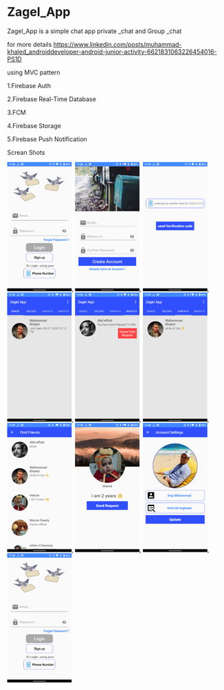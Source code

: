 # Zagel_App

Zagel_App is a simple chat app private _chat and Group _chat 

for more details
https://www.linkedin.com/posts/muhammad-khaled_androiddeveloper-android-junior-activity-6621831063226454016-PS1D 

using MVC pattern 

1.Firebase Auth

2.Firebase Real-Time Database 

3.FCM 

4.Firebase Storage 

5.Firebase Push Notification

Screan Shots

<img src="Screan%20shots/Screenshot_20200327-233829.png" width="150" hight="20">,
<img src="Screan%20shots/Screenshot_20200327-233852.png" width="150" hight="20">,
<img src="Screan%20shots/Screenshot_20200327-233902.png" width="150" hight="20">,
<img src="Screan%20shots/Screenshot_20200327-233913.png" width="150" hight="20">,
<img src="Screan%20shots/Screenshot_20200327-233919.png" width="150" hight="20">,
<img src="Screan%20shots/Screenshot_20200327-233924.png" width="150" hight="20">,
<img src="Screan%20shots/Screenshot_20200327-233951.png" width="150" hight="20">,
<img src="Screan%20shots/Screenshot_20200327-233959.png" width="150" hight="20">,
<img src="Screan%20shots/Screenshot_20200327-234028.png" width="150" hight="20">,
<img src="Screan%20shots/Screenshot_20200327-233829.png" width="150" hight="20">
